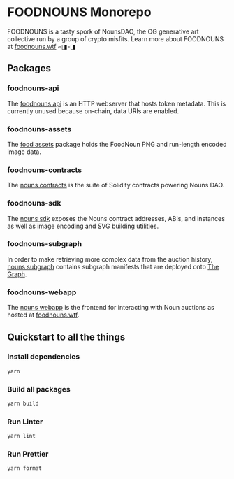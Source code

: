 # FOODNOUNS Monorepo

FOODNOUNS is a tasty spork of NounsDAO, the OG generative art collective run by a group of crypto misfits.
Learn more about FOODNOUNS at [foodnouns.wtf](https://foodnouns.wtf) ⌐◨-◨

## Packages

### foodnouns-api

The [foodnouns api](packages/foodnouns-api) is an HTTP webserver that hosts token metadata. This is currently unused because on-chain, data URIs are enabled.

### foodnouns-assets
The [food assets](packages/foodnouns-assets) package holds the FoodNoun PNG and run-length encoded image data.

### foodnouns-contracts

The [nouns contracts](packages/foodnouns-contracts) is the suite of Solidity contracts powering Nouns DAO.

### foodnouns-sdk

The [nouns sdk](packages/foodnouns-sdk) exposes the Nouns contract addresses, ABIs, and instances as well as image encoding and SVG building utilities.

### foodnouns-subgraph

In order to make retrieving more complex data from the auction history, [nouns subgraph](packages/foodnouns-subgraph) contains subgraph manifests that are deployed onto [The Graph](https://thegraph.com).

### foodnouns-webapp

The [nouns webapp](packages/foodnouns-webapp) is the frontend for interacting with Noun auctions as hosted at [foodnouns.wtf](https://foodnouns.wtf).

## Quickstart to all the things

### Install dependencies

```sh
yarn
```

### Build all packages

```sh
yarn build
```

### Run Linter

```sh
yarn lint
```

### Run Prettier

```sh
yarn format
```
